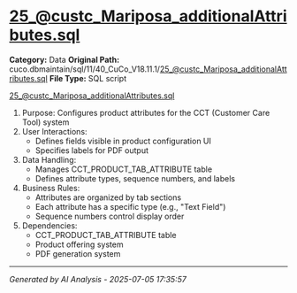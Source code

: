 # 25_@custc_Mariposa_additionalAttributes.sql

**Category:** Data
**Original Path:** cuco.dbmaintain/sql/11/40_CuCo_V18.11.1/25_@custc_Mariposa_additionalAttributes.sql
**File Type:** SQL script

25_@custc_Mariposa_additionalAttributes.sql
1. Purpose: Configures product attributes for the CCT (Customer Care Tool) system
2. User Interactions:
   - Defines fields visible in product configuration UI
   - Specifies labels for PDF output
3. Data Handling:
   - Manages CCT_PRODUCT_TAB_ATTRIBUTE table
   - Defines attribute types, sequence numbers, and labels
4. Business Rules:
   - Attributes are organized by tab sections
   - Each attribute has a specific type (e.g., "Text Field")
   - Sequence numbers control display order
5. Dependencies:
   - CCT_PRODUCT_TAB_ATTRIBUTE table
   - Product offering system
   - PDF generation system

---
*Generated by AI Analysis - 2025-07-05 17:35:57*
